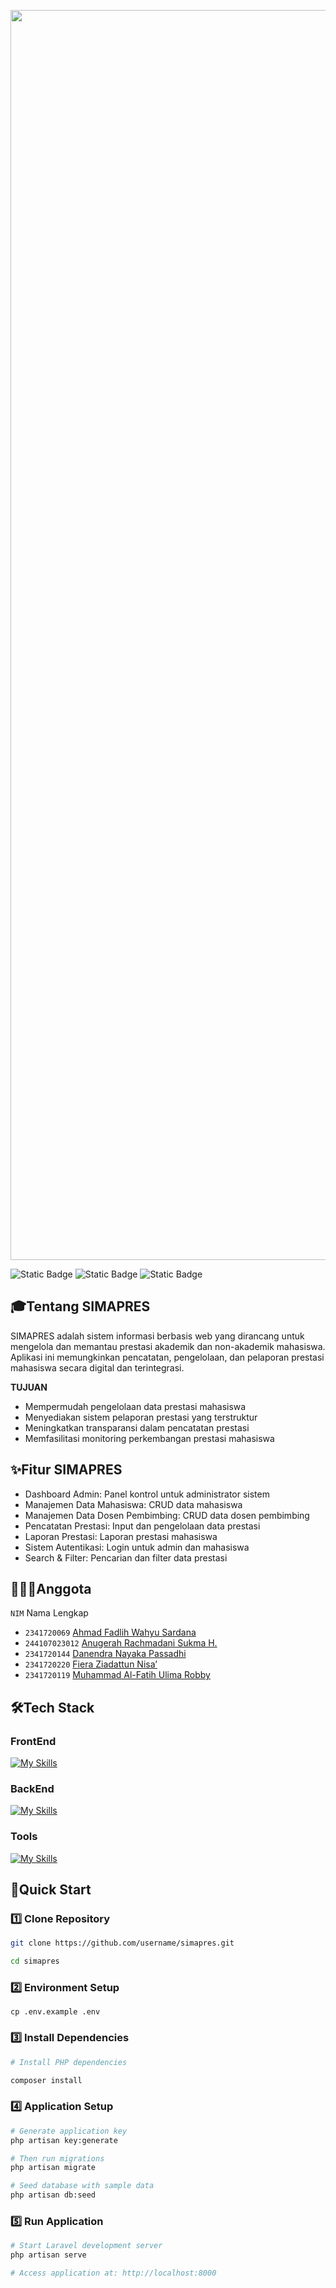 <p align="center"><img src="https://i.postimg.cc/bY21gy83/0617-ezgif-com-crop.gif" width="2000" alt="SIMAPRES Logo"></a></p>

![Static Badge](https://img.shields.io/badge/Type-Sistem%20Informasi%20Prestasi-yellow) 
![Static Badge](https://img.shields.io/badge/-Project%20Based%20Learning-red) 
![Static Badge](https://img.shields.io/badge/Total%20Team-5%20Human-4a92f0)

## 🎓Tentang SIMAPRES

SIMAPRES adalah sistem informasi berbasis web yang dirancang untuk mengelola dan memantau prestasi akademik dan non-akademik mahasiswa. Aplikasi ini memungkinkan pencatatan, pengelolaan, dan pelaporan prestasi mahasiswa secara digital dan terintegrasi.

**TUJUAN**
- Mempermudah pengelolaan data prestasi mahasiswa
- Menyediakan sistem pelaporan prestasi yang terstruktur
- Meningkatkan transparansi dalam pencatatan prestasi
- Memfasilitasi monitoring perkembangan prestasi mahasiswa

## ✨Fitur SIMAPRES

- Dashboard Admin: Panel kontrol untuk administrator sistem
- Manajemen Data Mahasiswa: CRUD data mahasiswa
- Manajemen Data Dosen Pembimbing: CRUD data dosen pembimbing
- Pencatatan Prestasi: Input dan pengelolaan data prestasi
- Laporan Prestasi: Laporan prestasi mahasiswa
- Sistem Autentikasi: Login untuk admin dan mahasiswa
- Search & Filter: Pencarian dan filter data prestasi

## 🧑🏻‍💻Anggota
`NIM` Nama Lengkap
* `2341720069` [Ahmad Fadlih Wahyu Sardana](https://github.com/afadlih)
* `244107023012` [Anugerah Rachmadani Sukma H.](https://github.com/anugerahhrama)
* `2341720144` [Danendra Nayaka Passadhi](https://github.com/DanendraPassadhi)
* `2341720220` [Fiera Ziadattun Nisa’](https://github.com/fieraziadattunnisa)
* `2341720119` [Muhammad Al-Fatih Ulima Robby](https://github.com/pateh27)

## 🛠️Tech Stack
### FrontEnd
[![My Skills](https://skillicons.dev/icons?i=html,css,js,bootstrap,jquery)]()

### BackEnd
[![My Skills](https://skillicons.dev/icons?i=php,laravel,mysql,apache)]()

### Tools
[![My Skills](https://skillicons.dev/icons?i=vscode,git,github,figma)]()

## 🚀Quick Start
### 1️⃣ Clone Repository
~~~bash
git clone https://github.com/username/simapres.git

cd simapres
~~~

### 2️⃣ Environment Setup
~~~
cp .env.example .env
~~~

### 3️⃣ Install Dependencies
~~~bash
# Install PHP dependencies

composer install
~~~

### 4️⃣ Application Setup
~~~bash
# Generate application key
php artisan key:generate

# Then run migrations
php artisan migrate

# Seed database with sample data
php artisan db:seed
~~~

### 5️⃣ Run Application
~~~bash
# Start Laravel development server
php artisan serve

# Access application at: http://localhost:8000
~~~
